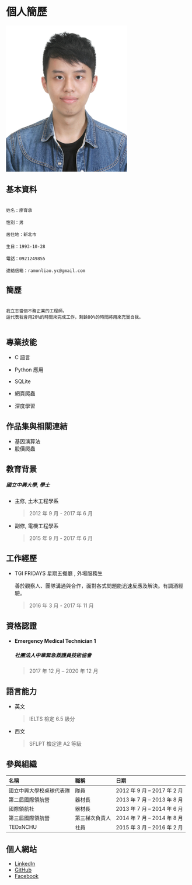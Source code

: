 # 			個人簡歷

<img src="selfie.JPG" height="400px">



## 基本資料

```

姓名：廖育承

性別：男

居住地：新北市

生日：1993-10-28

電話：0921249855

連絡信箱：ramonliao.yc@gmail.com

```



## 簡歷

```

我立志當個不務正業的工程師。
這代表我會用20%的時間來完成工作，剩餘80%的時間將用來充實自我。


```



## 專業技能

* C 語言

* Python 應用

* SQLite
* 網頁爬蟲
* 深度學習



## 作品集與相關連結

* 基因演算法
* 股價爬蟲



## 教育背景

##### 國立中興大學,  學士

* 主修,  土木工程學系

  > 2012 年 9 月 - 2017 年 6 月

* 副修,  電機工程學系

  > 2015 年 9 月 - 2017 年 6 月



## 工作經歷

* TGI FRIDAYS 星期五餐廳 ,  外場服務生

  善於觀察人、團隊溝通與合作，面對各式問題能迅速反應及解決。有調酒經驗。

  > 2016 年 3 月 - 2017 年 11 月



## 資格認證

- #### Emergency Medical Technician 1

  ##### 社團法人中華緊急救護員技術協會

  > 2017 年 12 月 – 2020 年 12 月


## 語言能力

* 英文

  > IELTS 檢定 6.5 級分

* 西文

  > SFLPT 檢定達 A2 等級



## 參與組織

| 名稱                     | 職稱           | 日期                        |
| :----------------------- | :------------- | :-------------------------- |
| 國立中興大學校桌球代表隊 | 隊員           | 2012 年 9 月 – 2017 年 2 月 |
| 第二屆國際領航營         | 器材長         | 2013 年 7 月 – 2013 年 8 月 |
| 國際領航社               | 器材長         | 2013 年 7 月 – 2014 年 6 月 |
| 第三屆國際領航營         | 第三梯次負責人 | 2014 年 7 月 – 2014 年 8 月 |
| TEDxNCHU                 | 社員           | 2015 年 3 月 – 2016 年 2 月 |



## 個人網站

* [LinkedIn](www.linkedin.com/in/ramonliao)
* [GitHub](https://github.com/RamonLiao)
* [Facebook](https://www.facebook.com/yc52811)

